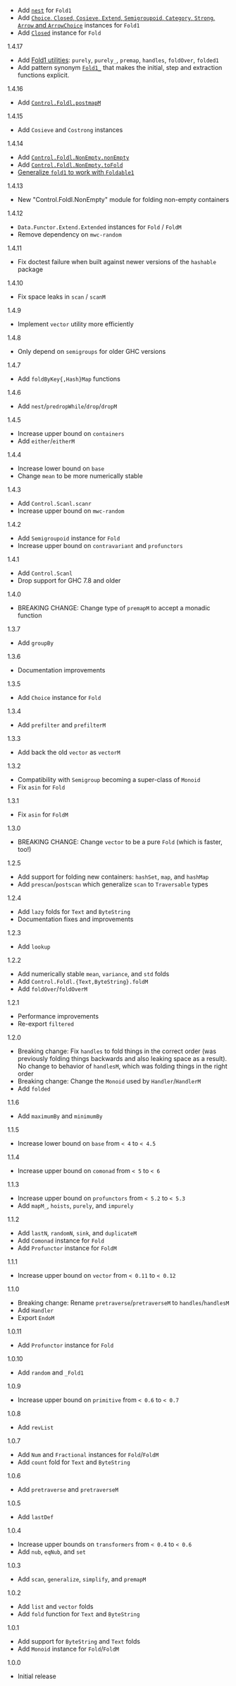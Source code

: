 - Add [`nest`](https://github.com/Gabriella439/foldl/pull/215) for `Fold1`
- Add [`Choice`, `Closed`, `Cosieve`, `Extend`, `Semigroupoid`, `Category`, `Strong`, `Arrow` and `ArrowChoice`](https://github.com/Gabriella439/foldl/pull/215) instances for `Fold1`
- Add [`Closed`](https://github.com/Gabriella439/foldl/pull/215) instance for `Fold`

1.4.17

- Add [Fold1 utilities](https://github.com/Gabriella439/foldl/pull/212): `purely`, `purely_`, `premap`, `handles`, `foldOver`, `folded1`
- Add pattern synonym [`Fold1_`](https://github.com/Gabriella439/foldl/pull/212) that makes the initial, step and extraction functions explicit.

1.4.16

- Add [`Control.Foldl.postmapM`](https://github.com/Gabriella439/foldl/pull/205)

1.4.15

- Add `Cosieve` and `Costrong` instances

1.4.14

- Add [`Control.Foldl.NonEmpty.nonEmpty`](https://github.com/Gabriella439/foldl/pull/186)
- Add [`Control.Foldl.NonEmpty.toFold`](https://github.com/Gabriella439/foldl/pull/191)
- [Generalize `fold1` to work with `Foldable1`](https://github.com/Gabriella439/foldl/pull/185)

1.4.13

* New "Control.Foldl.NonEmpty" module for folding non-empty containers

1.4.12

* `Data.Functor.Extend.Extended` instances for `Fold` / `FoldM`
* Remove dependency on `mwc-random`

1.4.11

* Fix doctest failure when built against newer versions of the `hashable`
  package

1.4.10

* Fix space leaks in `scan` / `scanM`

1.4.9

* Implement `vector` utility more efficiently

1.4.8

* Only depend on `semigroups` for older GHC versions

1.4.7

* Add `foldByKey{,Hash}Map` functions

1.4.6

* Add `nest`/`predropWhile`/`drop`/`dropM`

1.4.5

* Increase upper bound on `containers`
* Add `either`/`eitherM`

1.4.4

* Increase lower bound on `base`
* Change `mean` to be more numerically stable

1.4.3

* Add `Control.Scanl.scanr`
* Increase upper bound on `mwc-random`

1.4.2

* Add `Semigroupoid` instance for `Fold`
* Increase upper bound on `contravariant` and `profunctors`

1.4.1

* Add `Control.Scanl`
* Drop support for GHC 7.8 and older

1.4.0

* BREAKING CHANGE: Change type of `premapM` to accept a monadic function

1.3.7

* Add `groupBy`

1.3.6

* Documentation improvements

1.3.5

* Add `Choice` instance for `Fold`

1.3.4

* Add `prefilter` and `prefilterM`

1.3.3

* Add back the old `vector` as `vectorM`

1.3.2

* Compatibility with `Semigroup` becoming a super-class of `Monoid`
* Fix `asin` for `Fold`

1.3.1

* Fix `asin` for `FoldM`

1.3.0

* BREAKING CHANGE: Change `vector` to be a pure `Fold` (which is faster, too!)

1.2.5

* Add support for folding new containers: `hashSet`, `map`, and `hashMap`
* Add `prescan`/`postscan` which generalize `scan` to `Traversable` types

1.2.4

* Add `lazy` folds for `Text` and `ByteString`
* Documentation fixes and improvements

1.2.3

* Add `lookup`

1.2.2

* Add numerically stable `mean`, `variance`, and `std` folds
* Add `Control.Foldl.{Text,ByteString}.foldM`
* Add `foldOver`/`foldOverM`

1.2.1

* Performance improvements
* Re-export `filtered`

1.2.0

* Breaking change: Fix `handles` to fold things in the correct order (was
  previously folding things backwards and also leaking space as a result).  No
  change to behavior of `handlesM`, which was folding things in the right order
* Breaking change: Change the `Monoid` used by `Handler`/`HandlerM`
* Add `folded`

1.1.6

* Add `maximumBy` and `minimumBy`

1.1.5

* Increase lower bound on `base` from `< 4` to `< 4.5`

1.1.4

* Increase upper bound on `comonad` from `< 5` to `< 6`

1.1.3

* Increase upper bound on `profunctors` from `< 5.2` to `< 5.3`
* Add `mapM_`, `hoists`, `purely`, and `impurely`

1.1.2

* Add `lastN`, `randomN`, `sink`, and `duplicateM`
* Add `Comonad` instance for `Fold`
* Add `Profunctor` instance for `FoldM`

1.1.1

* Increase upper bound on `vector` from `< 0.11` to `< 0.12`

1.1.0

* Breaking change: Rename `pretraverse`/`pretraverseM` to `handles`/`handlesM`
* Add `Handler`
* Export `EndoM`

1.0.11

* Add `Profunctor` instance for `Fold`

1.0.10

* Add `random` and `_Fold1`

1.0.9

* Increase upper bound on `primitive` from `< 0.6` to `< 0.7`

1.0.8

* Add `revList`

1.0.7

* Add `Num` and `Fractional` instances for `Fold`/`FoldM`
* Add `count` fold for `Text` and `ByteString`

1.0.6

* Add `pretraverse` and `pretraverseM`

1.0.5

* Add `lastDef`

1.0.4

* Increase upper bounds on `transformers` from `< 0.4` to `< 0.6`
* Add `nub`, `eqNub`, and `set`

1.0.3

* Add `scan`, `generalize`, `simplify`, and `premapM`

1.0.2

* Add `list` and `vector` folds
* Add `fold` function for `Text` and `ByteString`

1.0.1

* Add support for `ByteString` and `Text` folds
* Add `Monoid` instance for `Fold`/`FoldM`

1.0.0

* Initial release
